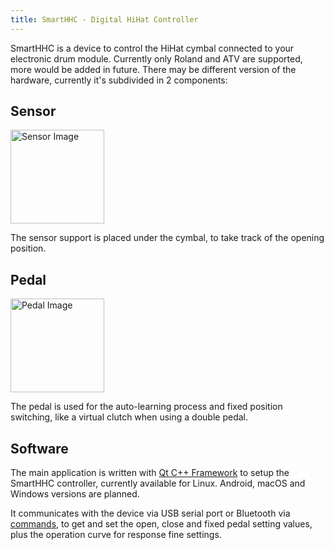 ```yaml
---
title: SmartHHC - Digital HiHat Controller
---
```

SmartHHC is a device to control the HiHat cymbal connected to your electronic
drum module.
Currently only Roland and ATV are supported, more would be added in future.
There may be different version of the hardware, currently it's subdivided in
2 components:

## Sensor

<a  href="{{ '/assets/img/smarthhc/sensor.jpg' | relative_url }}"
	data-toggle="lightbox" data-gallery="smarthhc">
<img src="{{ '/assets/img/smarthhc/sensor.jpg' | relative_url }}"
	class="img-fluid" alt="Sensor Image" style="width:150px"></a>

The sensor support is placed under the cymbal, to take track of the opening position.

## Pedal

<a  href="{{ '/assets/img/smarthhc/pedal.jpg' | relative_url }}"
	data-toggle="lightbox" data-gallery="smarthhc">
<img src="{{ '/assets/img/smarthhc/pedal.jpg' | relative_url }}"
	class="img-fluid" alt="Pedal Image" style="width:150px"></a>

The pedal is used for the auto-learning process and fixed position switching,
like a virtual clutch when using a double pedal.

## Software

The main application is written with [Qt C++ Framework] to setup the SmartHHC
controller, currently available for Linux. Android, macOS and Windows versions are planned.

It communicates with the device via USB serial port or Bluetooth via [commands],
to get and set the open, close and fixed pedal setting values, plus the
operation curve for response fine settings.

[commands]:         commands
[Qt C++ Framework]: https://www.qt.io/
